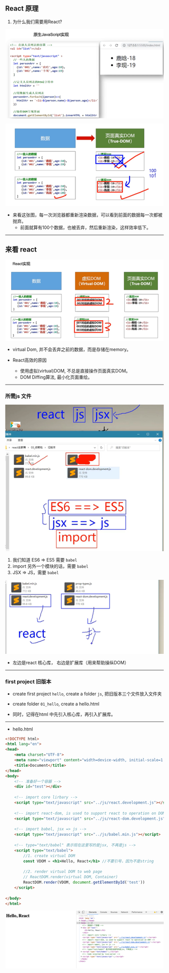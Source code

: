 ## React 原理

1. 为什么我们需要用React?

![](img/2020-12-29-18-11-11.png)

![](img/2020-12-29-18-09-22.png)

- 来看这张图，每一次浏览器都重新渲染数据，可以看到前面的数据每一次都被抛弃。
  - 前面就算有100个数据，也被丢弃，然后重新渲染，这样效率低下。

---

## 来看 react

![](img/2020-12-29-18-27-05.png)

- virtual Dom, 并不会丢弃之前的数据，而是存储在memory。

- React高效的原因
  - 使用虚拟(virtual)DOM, 不总是直接操作页面真实DOM。
  - DOM Diffing算法, 最小化页面重绘。

---

### 所需js 文件

![](img/2020-12-29-18-34-35.png)

1. 我们知道 ES6 => ES5 需要 `babel`
2. import 另外一个模块的话，需要 `babel`
3. JSX => JS，需要 `babel`


![](img/2020-12-29-18-39-17.png)

- 左边是react 核心库， 右边是扩展库（用来帮助操纵DOM）

---

### first project 旧版本

- create first project `hello`, create a folder `js`, 把旧版本三个文件放入文件夹
- create folder `01_hello`, create a hello.html

- 同时，记得在html 中先引入核心库，再引入扩展库。

---

- hello.html

```html
<!DOCTYPE html>
<html lang="en">
<head>
    <meta charset="UTF-8">
    <meta name="viewport" content="width=device-width, initial-scale=1.0">
    <title>Document</title>
</head>
<body>
    <!-- 准备好一个容器 -->
    <div id="test"></div>

    <!-- import core lirbary -->
    <script type="text/javascript" src="../js/react.development.js"></script>

    <!-- import react-dom, is used to support react to operation on DOM -->
    <script type="text/javascript" src="../js/react-dom.development.js"></script>

    <!-- import babel, jsx => js -->
    <script type="text/javascript" src="../js/babel.min.js"></script>

    <!-- type="text/babel" 表示现在这里写的是jsx, 不再是js -->
    <script type="text/babel">
        //1. create virtual DOM
        const VDOM = <h1>Hello, React</h1> //不要引号，因为不是string

        //2. render virtual DOM to web page
        // ReactDOM.render(virtual DOM, Container)
        ReactDOM.render(VDOM, document.getElementById('test'))
    </script>
    
</body>
</html>
```

![](img/2020-12-29-20-01-49.png)